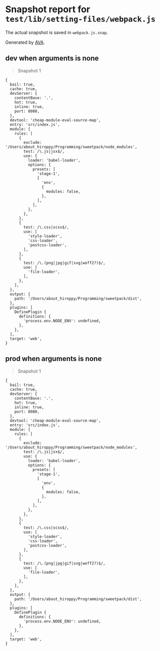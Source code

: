 # Snapshot report for `test/lib/setting-files/webpack.js`

The actual snapshot is saved in `webpack.js.snap`.

Generated by [AVA](https://ava.li).

## dev when arguments is none

> Snapshot 1

    {
      bail: true,
      cache: true,
      devServer: {
        contentBase: '.',
        hot: true,
        inline: true,
        port: 8080,
      },
      devtool: 'cheap-module-eval-source-map',
      entry: 'src/index.js',
      module: {
        rules: [
          {
            exclude: '/Users/about_hiroppy/Programming/sweetpack/node_modules',
            test: /\.js|jsx$/,
            use: {
              loader: 'babel-loader',
              options: {
                presets: [
                  'stage-1',
                  [
                    'env',
                    {
                      modules: false,
                    },
                  ],
                ],
              },
            },
          },
          {
            test: /\.css|scss$/,
            use: [
              'style-loader',
              'css-loader',
              'postcss-loader',
            ],
          },
          {
            test: /\.(png|jpg|gif|svg|woff2?)$/,
            use: [
              'file-loader',
            ],
          },
        ],
      },
      output: {
        path: '/Users/about_hiroppy/Programming/sweetpack/dist',
      },
      plugins: [
        DefinePlugin {
          definitions: {
            'process.env.NODE_ENV': undefined,
          },
        },
      ],
      target: 'web',
    }

## prod when arguments is none

> Snapshot 1

    {
      bail: true,
      cache: true,
      devServer: {
        contentBase: '.',
        hot: true,
        inline: true,
        port: 8080,
      },
      devtool: 'cheap-module-eval-source-map',
      entry: 'src/index.js',
      module: {
        rules: [
          {
            exclude: '/Users/about_hiroppy/Programming/sweetpack/node_modules',
            test: /\.js|jsx$/,
            use: {
              loader: 'babel-loader',
              options: {
                presets: [
                  'stage-1',
                  [
                    'env',
                    {
                      modules: false,
                    },
                  ],
                ],
              },
            },
          },
          {
            test: /\.css|scss$/,
            use: [
              'style-loader',
              'css-loader',
              'postcss-loader',
            ],
          },
          {
            test: /\.(png|jpg|gif|svg|woff2?)$/,
            use: [
              'file-loader',
            ],
          },
        ],
      },
      output: {
        path: '/Users/about_hiroppy/Programming/sweetpack/dist',
      },
      plugins: [
        DefinePlugin {
          definitions: {
            'process.env.NODE_ENV': undefined,
          },
        },
      ],
      target: 'web',
    }
